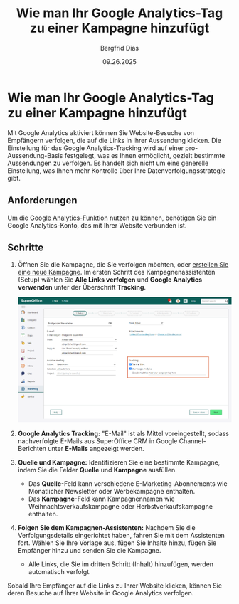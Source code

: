 ﻿---
uid: help-de-mailing-add-google-analytics
title: Wie man Ihr Google Analytics-Tag zu einer Kampagne hinzufügt
description: "In dieser Anleitung lernen Sie, wie Sie Ihre Besucher nachverfolgen können."
keywords: Marketing, Google Analytics, verfolgen, Kampagne, Aussendung, Datenverfolgungsstrategie
author: Bergfrid Dias
date: 09.26.2025
version: 10.5
content_type: howto
category: marketing
topic: mailing
license: marketingessentials
audience: person
audience_tooltip: SuperOffice Marketing
language: de
---

# Wie man Ihr Google Analytics-Tag zu einer Kampagne hinzufügt

Mit Google Analytics aktiviert können Sie Website-Besuche von Empfängern verfolgen, die auf die Links in Ihrer Aussendung klicken. Die Einstellung für das Google Analytics-Tracking wird auf einer pro-Aussendung-Basis festgelegt, was es Ihnen ermöglicht, gezielt bestimmte Aussendungen zu verfolgen. Es handelt sich nicht um eine generelle Einstellung, was Ihnen mehr Kontrolle über Ihre Datenverfolgungsstrategie gibt.

## Anforderungen

Um die [Google Analytics-Funktion][2] nutzen zu können, benötigen Sie ein Google Analytics-Konto, das mit Ihrer Website verbunden ist.

## Schritte

1. Öffnen Sie die Kampagne, die Sie verfolgen möchten, oder [erstellen Sie eine neue Kampagne][1]. Im ersten Schritt des Kampagnenassistenten (Setup) wählen Sie **Alle Links verfolgen** und **Google Analytics verwenden** unter der Überschrift **Tracking**.

    ![Aktivieren Sie das Kontrollkästchen für Google Analytics und verfolgen Sie alle Links -screenshot][img1]

2. **Google Analytics Tracking:** "E-Mail" ist als Mittel voreingestellt, sodass nachverfolgte E-Mails aus SuperOffice CRM in Google Channel-Berichten unter **E-Mails** angezeigt werden.

3. **Quelle und Kampagne:** Identifizieren Sie eine bestimmte Kampagne, indem Sie die Felder **Quelle** und **Kampagne** ausfüllen.

    * Das **Quelle**-Feld kann verschiedene E-Marketing-Abonnements wie Monatlicher Newsletter oder Werbekampagne enthalten.
    * Das **Kampagne**-Feld kann Kampagnennamen wie Weihnachtsverkaufskampagne oder Herbstverkaufskampagne enthalten.

4. **Folgen Sie dem Kampagnen-Assistenten:** Nachdem Sie die Verfolgungsdetails eingerichtet haben, fahren Sie mit dem Assistenten fort. Wählen Sie Ihre Vorlage aus, fügen Sie Inhalte hinzu, fügen Sie Empfänger hinzu und senden Sie die Kampagne.

    * Alle Links, die Sie im dritten Schritt (Inhalt) hinzufügen, werden automatisch verfolgt.

Sobald Ihre Empfänger auf die Links zu Ihrer Website klicken, können Sie deren Besuche auf Ihrer Website in Google Analytics verfolgen.

<!-- Referenced links -->
[1]: ../../mailing/learn/create/tutorial-email-mailing.md
[2]: index.md#google

<!-- Referenced images -->
[img1]: ../../../../media/loc/en/marketing/google-analytics-tag.png
